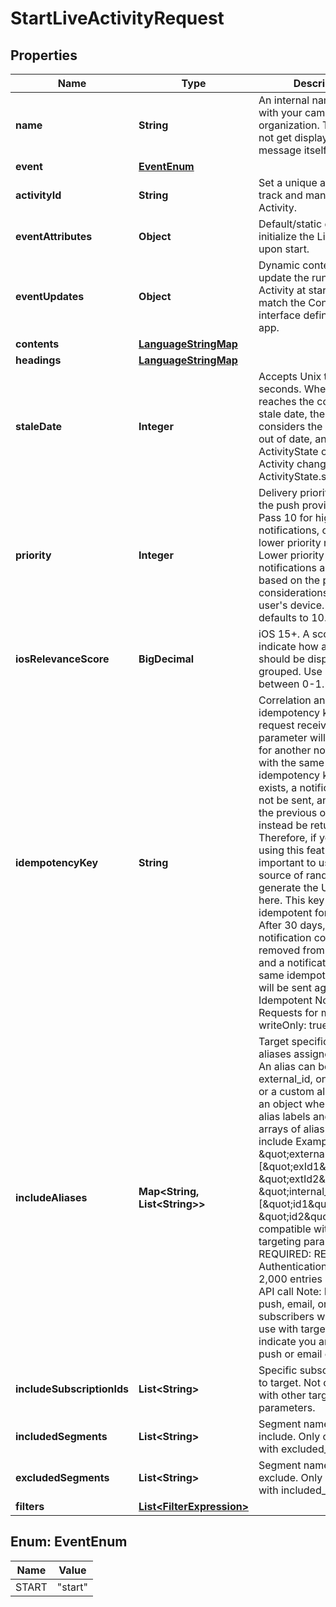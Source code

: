 

# StartLiveActivityRequest


## Properties

| Name | Type | Description | Notes |
|------------ | ------------- | ------------- | -------------|
|**name** | **String** | An internal name to assist with your campaign organization. This does not get displayed in the message itself. |  |
|**event** | [**EventEnum**](#EventEnum) |  |  |
|**activityId** | **String** | Set a unique activity_id to track and manage the Live Activity. |  |
|**eventAttributes** | **Object** | Default/static data to initialize the Live Activity upon start. |  |
|**eventUpdates** | **Object** | Dynamic content used to update the running Live Activity at start. Must match the ContentState interface defined in your app. |  |
|**contents** | [**LanguageStringMap**](LanguageStringMap.md) |  |  |
|**headings** | [**LanguageStringMap**](LanguageStringMap.md) |  |  |
|**staleDate** | **Integer** | Accepts Unix timestamp in seconds. When time reaches the configured stale date, the system considers the Live Activity out of date, and the ActivityState of the Live Activity changes to ActivityState.stale. |  [optional] |
|**priority** | **Integer** | Delivery priority through the push provider (APNs). Pass 10 for higher priority notifications, or 5 for lower priority notifications. Lower priority notifications are sent based on the power considerations of the end user&#39;s device. If not set, defaults to 10. |  [optional] |
|**iosRelevanceScore** | **BigDecimal** | iOS 15+. A score to indicate how a notification should be displayed when grouped. Use a float between 0-1. |  [optional] |
|**idempotencyKey** | **String** | Correlation and idempotency key. A request received with this parameter will first look for another notification with the same idempotency key. If one exists, a notification will not be sent, and result of the previous operation will instead be returned. Therefore, if you plan on using this feature, it&#39;s important to use a good source of randomness to generate the UUID passed here. This key is only idempotent for 30 days. After 30 days, the notification could be removed from our system and a notification with the same idempotency key will be sent again.   See Idempotent Notification Requests for more details writeOnly: true  |  [optional] |
|**includeAliases** | **Map&lt;String, List&lt;String&gt;&gt;** | Target specific users by aliases assigned via API. An alias can be an external_id, onesignal_id, or a custom alias. Accepts an object where keys are alias labels and values are arrays of alias IDs to include Example usage: { \&quot;external_id\&quot;: [\&quot;exId1\&quot;, \&quot;extId2\&quot;], \&quot;internal_label\&quot;: [\&quot;id1\&quot;, \&quot;id2\&quot;] } Not compatible with any other targeting parameters. REQUIRED: REST API Key Authentication Limit of 2,000 entries per REST API call Note: If targeting push, email, or sms subscribers with same ids, use with target_channel to indicate you are sending a push or email or sms. |  [optional] |
|**includeSubscriptionIds** | **List&lt;String&gt;** | Specific subscription ids to target. Not compatible with other targeting parameters. |  [optional] |
|**includedSegments** | **List&lt;String&gt;** | Segment names to include. Only compatible with excluded_segments. |  [optional] |
|**excludedSegments** | **List&lt;String&gt;** | Segment names to exclude. Only compatible with included_segments. |  [optional] |
|**filters** | [**List&lt;FilterExpression&gt;**](FilterExpression.md) |  |  [optional] |



## Enum: EventEnum

| Name | Value |
|---- | -----|
| START | &quot;start&quot; |



